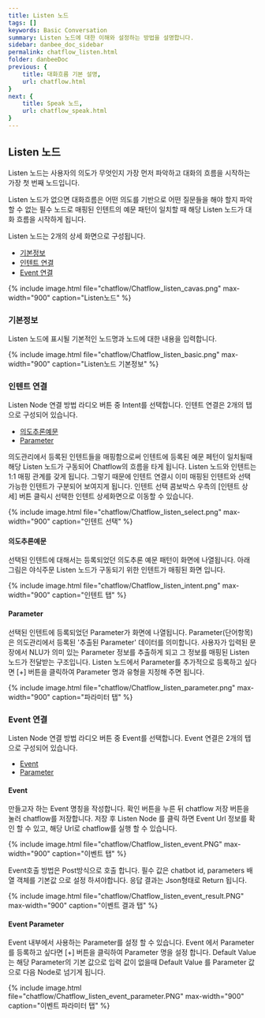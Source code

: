 ```yaml
---
title: Listen 노드
tags: []
keywords: Basic Conversation
summary: Listen 노드에 대한 이해와 설정하는 방법을 설명합니다.
sidebar: danbee_doc_sidebar
permalink: chatflow_listen.html
folder: danbeeDoc
previous: {
    title: 대화흐름 기본 설명, 
    url: chatflow.html
}
next: {
    title: Speak 노드,
    url: chatflow_speak.html
}
---
```


## Listen 노드

Listen 노드는 사용자의 의도가 무엇인지 가장 먼저 파악하고 대화의 흐름을 시작하는 가장 첫 번째 노드입니다.

Listen 노드가 없으면 대화흐름은 어떤 의도를 기반으로 어떤 질문들을 해야 할지 파악할 수 없는 필수 노드로
매핑된 인텐트의 예문 패턴이 일치할 때 해당 Listen 노드가 대화 흐름을 시작하게 됩니다.



Listen 노드는 2개의 상세 화면으로 구성됩니다.
- [기본정보](Chatflow_listen.html#기본정보)
- [인텐트 연결](Chatflow_listen.html#인텐트-연결)
- [Event 연결](Chatflow_listen.html#event-연결)

{% include image.html file="chatflow/Chatflow_listen_cavas.png" max-width="900" caption="Listen노드" %}



### 기본정보

Listen 노드에 표시될 기본적인 노드명과 노드에 대한 내용을 입력합니다.

{% include image.html file="chatflow/Chatflow_listen_basic.png" max-width="900" caption="Listen노드 기본정보" %}


### 인텐트 연결

Listen Node 연결 방법 라디오 버튼 중 Intent를 선택합니다.
인텐트 연결은 2개의 탭으로 구성되어 있습니다. 
- [의도추론예문](Chatflow_listen.html#의도추론예문)
- [Parameter](Chatflow_listen.html#parameter)

의도관리에서 등록된 인텐트들을 매핑함으로써 인텐트에 등록된 예문 페턴이 일치될때 해당 Listen 노드가 구동되어 Chatflow의 흐름을 타게 됩니다. 
Listen 노드와 인텐트는 1:1 매핑 관계를 갖게 됩니다. 그렇기 때문에 인텐트 연결시 이미 매핑된 인텐트와 선택가능한 인텐트가 구분되어 보여지게 됩니다.
인텐트 선택 콤보박스 우측의 [인텐트 상세] 버튼 클릭시 선택한 인텐트 상세화면으로 이동할 수 있습니다. 

{% include image.html file="chatflow/Chatflow_listen_select.png" max-width="900" caption="인텐트 선택" %}

#### 의도추론예문

선택된 인텐트에 대해서는 등록되었던 의도추론 예문 패턴이 화면에 나열됩니다. 
아래 그림은 야식주문 Listen 노드가 구동되기 위한 인텐트가 매핑된 화면 입니다.

{% include image.html file="chatflow/Chatflow_listen_intent.png" max-width="900" caption="인텐트 탭" %}

#### Parameter

선택된 인텐트에 등록되었던 Parameter가 화면에 나열됩니다. 
Parameter(단어항목)은 의도관리에서 등록된 '추출된 Parameter' 데이터를 의미합니다. 
사용자가 입력된 문장에서 NLU가 의미 있는 Parameter 정보를 추출하게 되고 그 정보를 매핑된 Listen 노드가 전달받는 구조입니다.
Listen 노드에서 Parameter를 추가적으로 등록하고 싶다면 [+] 버튼을 클릭하여 Parameter 명과 유형을 지정해 주면 됩니다. 

{% include image.html file="chatflow/Chatflow_listen_parameter.png" max-width="900" caption="파라미터 탭" %}

### Event 연결

Listen Node 연결 방법 라디오 버튼 중 Event를 선택합니다.
Event 연결은 2개의 탭으로 구성되어 있습니다.

- [Event](Chatflow_listen.html#event)
- [Parameter](Chatflow_listen.html#event-parameter)

#### Event

만들고자 하는 Event 명칭을 작성합니다. 확인 버튼을 누른 뒤 chatflow 저장 버튼을 눌러 chatflow를 저장합니다.
저장 후 Listen Node 를 클릭 하면 Event Url 정보를 확인 할 수 있고, 해당 Url로 chatflow를 실행 할 수 있습니다.

{% include image.html file="chatflow/Chatflow_listen_event.PNG" max-width="900" caption="이벤트 탭" %}

Event호출 방법은 Post방식으로 호출 합니다. 필수 값은 chatbot id, parameters 배열 객체를 기본값 으로 설정 하셔야합니다.
응답 결과는 Json형태로 Return 됩니다.

{% include image.html file="chatflow/Chatflow_listen_event_result.PNG" max-width="900" caption="이벤트 결과 탭" %}

#### Event Parameter

Event 내부에서 사용하는 Parameter를 설정 할 수 있습니다. Event 에서 Parameter를 등록하고 싶다면 [+] 버튼을
클릭하여 Parameter 명을 설정 합니다. Default Value 는 해당 Parameter의 기본 값으로 입력 값이 없을때 Default Value
를 Parameter 값 으로 다음 Node로 넘기게 됩니다.

{% include image.html file="chatflow/Chatflow_listen_event_parameter.PNG" max-width="900" caption="이벤트 파라미터 탭" %}
